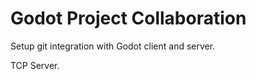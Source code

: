 # Godot Project Collaboration

Setup git integration with Godot client and server.







TCP Server.
